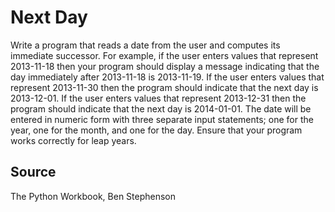 # Next Day

Write a program that reads a date from the user and computes its immediate successor. For example, if the user enters values that represent 2013-11-18 then your program should display a message indicating that the day immediately after 2013-11-18 is 2013-11-19. If the user enters values that represent 2013-11-30 then the program should indicate that the next day is 2013-12-01. If the user enters values that represent 2013-12-31 then the program should indicate that the next day is 2014-01-01. The date will be entered in numeric form with three separate input statements; one for the year, one for the month, and one for the day. Ensure that your program works correctly for leap years.

## Source

The Python Workbook, Ben Stephenson
